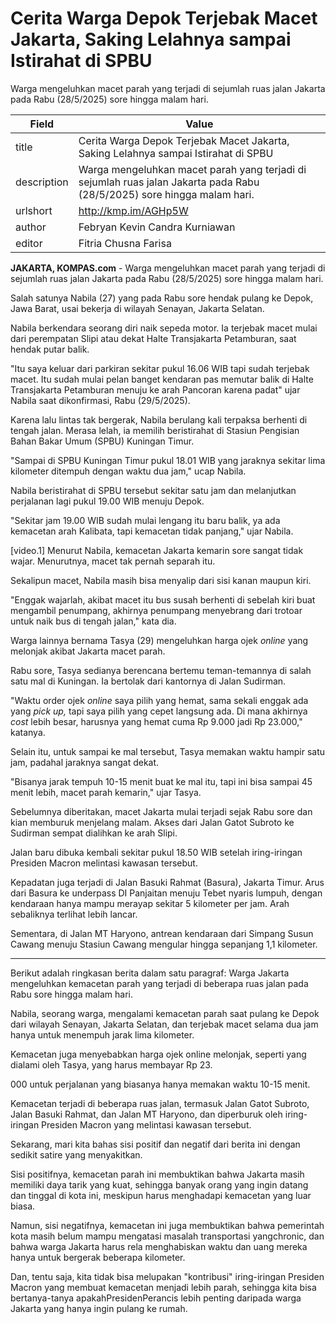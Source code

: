 # Cerita Warga Depok Terjebak Macet Jakarta, Saking Lelahnya sampai Istirahat di SPBU

Warga mengeluhkan macet parah yang terjadi di sejumlah ruas jalan Jakarta pada Rabu (28/5/2025) sore hingga malam hari.

| Field       | Value                                                       |
|-------------|-------------------------------------------------------------|
| title       | Cerita Warga Depok Terjebak Macet Jakarta, Saking Lelahnya sampai Istirahat di SPBU |
| description | Warga mengeluhkan macet parah yang terjadi di sejumlah ruas jalan Jakarta pada Rabu (28/5/2025) sore hingga malam hari. |
| urlshort    | http://kmp.im/AGHp5W |
| author      | Febryan Kevin Candra Kurniawan |
| editor      | Fitria Chusna Farisa |

**JAKARTA, KOMPAS.com** - Warga mengeluhkan macet parah yang terjadi di sejumlah ruas jalan Jakarta pada Rabu (28/5/2025) sore hingga malam hari.

Salah satunya Nabila (27) yang pada Rabu sore hendak pulang ke Depok, Jawa Barat, usai bekerja di wilayah Senayan, Jakarta Selatan. 

Nabila berkendara seorang diri naik sepeda motor. Ia terjebak macet mulai dari perempatan Slipi atau dekat Halte Transjakarta Petamburan, saat hendak putar balik.

\"Itu saya keluar dari parkiran sekitar pukul 16.06 WIB tapi sudah terjebak macet. Itu sudah mulai pelan banget kendaran pas memutar balik di Halte Transjakarta Petamburan menuju ke arah Pancoran karena padat\" ujar Nabila saat dikonfirmasi, Rabu (29/5/2025).

Karena lalu lintas tak bergerak, Nabila berulang kali terpaksa berhenti di tengah jalan. Merasa lelah, ia memilih beristirahat di Stasiun Pengisian Bahan Bakar Umum (SPBU) Kuningan Timur.

\"Sampai di SPBU Kuningan Timur pukul 18.01 WIB yang jaraknya sekitar lima kilometer ditempuh dengan waktu dua jam,\" ucap Nabila.

Nabila beristirahat di SPBU tersebut sekitar satu jam dan melanjutkan perjalanan lagi pukul 19.00 WIB menuju Depok.

\"Sekitar jam 19.00 WIB sudah mulai lengang itu baru balik, ya ada kemacetan arah Kalibata, tapi kemacetan tidak panjang,\" ujar Nabila.

\[video.1\] Menurut Nabila, kemacetan Jakarta kemarin sore sangat tidak wajar. Menurutnya, macet tak pernah separah itu.

Sekalipun macet, Nabila masih bisa menyalip dari sisi kanan maupun kiri.

\"Enggak wajarlah, akibat macet itu bus susah berhenti di sebelah kiri buat mengambil penumpang, akhirnya penumpang menyebrang dari trotoar untuk naik bus di tengah jalan,\" kata dia.

Warga lainnya bernama Tasya (29) mengeluhkan harga ojek *online* yang melonjak akibat Jakarta macet parah.

Rabu sore, Tasya sedianya berencana bertemu teman-temannya di salah satu mal di Kuningan. Ia bertolak dari kantornya di Jalan Sudirman.

\"Waktu order ojek *online* saya pilih yang hemat, sama sekali enggak ada yang *pick up,* tapi saya pilih yang cepet langsung ada. Di mana akhirnya *cost* lebih besar, harusnya yang hemat cuma Rp 9.000 jadi Rp 23.000,\" katanya.

Selain itu, untuk sampai ke mal tersebut, Tasya memakan waktu hampir satu jam, padahal jaraknya sangat dekat. 

\"Bisanya jarak tempuh 10-15 menit buat ke mal itu, tapi ini bisa sampai 45 menit lebih, macet parah kemarin,\" ujar Tasya.

Sebelumnya diberitakan, macet Jakarta mulai terjadi sejak Rabu sore dan kian memburuk menjelang malam. Akses dari Jalan Gatot Subroto ke Sudirman sempat dialihkan ke arah Slipi.

Jalan baru dibuka kembali sekitar pukul 18.50 WIB setelah iring-iringan Presiden Macron melintasi kawasan tersebut.

Kepadatan juga terjadi di Jalan Basuki Rahmat (Basura), Jakarta Timur. Arus dari Basura ke underpass DI Panjaitan menuju Tebet nyaris lumpuh, dengan kendaraan hanya mampu merayap sekitar 5 kilometer per jam. Arah sebaliknya terlihat lebih lancar.

Sementara, di Jalan MT Haryono, antrean kendaraan dari Simpang Susun Cawang menuju Stasiun Cawang mengular hingga sepanjang 1,1 kilometer.

---
Berikut adalah ringkasan berita dalam satu paragraf: Warga Jakarta mengeluhkan kemacetan parah yang terjadi di beberapa ruas jalan pada Rabu sore hingga malam hari.

 Nabila, seorang warga, mengalami kemacetan parah saat pulang ke Depok dari wilayah Senayan, Jakarta Selatan, dan terjebak macet selama dua jam hanya untuk menempuh jarak lima kilometer.

 Kemacetan juga menyebabkan harga ojek online melonjak, seperti yang dialami oleh Tasya, yang harus membayar Rp 23.

000 untuk perjalanan yang biasanya hanya memakan waktu 10-15 menit.

 Kemacetan terjadi di beberapa ruas jalan, termasuk Jalan Gatot Subroto, Jalan Basuki Rahmat, dan Jalan MT Haryono, dan diperburuk oleh iring-iringan Presiden Macron yang melintasi kawasan tersebut.



Sekarang, mari kita bahas sisi positif dan negatif dari berita ini dengan sedikit satire yang menyakitkan.

 Sisi positifnya, kemacetan parah ini membuktikan bahwa Jakarta masih memiliki daya tarik yang kuat, sehingga banyak orang yang ingin datang dan tinggal di kota ini, meskipun harus menghadapi kemacetan yang luar biasa.

 Namun, sisi negatifnya, kemacetan ini juga membuktikan bahwa pemerintah kota masih belum mampu mengatasi masalah transportasi yangchronic, dan bahwa warga Jakarta harus rela menghabiskan waktu dan uang mereka hanya untuk bergerak beberapa kilometer.

 Dan, tentu saja, kita tidak bisa melupakan "kontribusi" iring-iringan Presiden Macron yang membuat kemacetan menjadi lebih parah, sehingga kita bisa bertanya-tanya apakahPresidenPerancis lebih penting daripada warga Jakarta yang hanya ingin pulang ke rumah.
